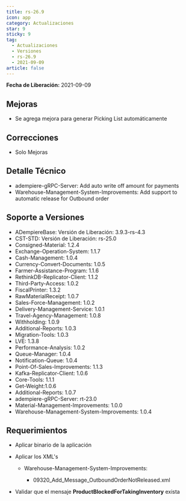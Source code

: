 ```yaml
---
title: rs-26.9
icon: app
category: Actualizaciones
star: 9
sticky: 9
tag:
  - Actualizaciones
  - Versiones
  - rs-26.9
  - 2021-09-09
article: false
---
```


**Fecha de Liberación:** 2021-09-09

## Mejoras

- Se agrega mejora para generar Picking List automáticamente

## Correcciones

- Solo Mejoras

## Detalle Técnico

- adempiere-gRPC-Server: Add auto write off amount for payments
- Warehouse-Management-System-Improvements: Add support to automatic release for Outbound order

## Soporte a Versiones

- ADempiereBase: Versión de Liberación: 3.9.3-rs-4.3
- CST-STD: Versión de Liberación: rs-25.0
- Consigned-Material: 1.2.4
- Exchange-Operation-System: 1.1.7
- Cash-Management: 1.0.4
- Currency-Convert-Documents: 1.0.5
- Farmer-Assistance-Program: 1.1.6
- RethinkDB-Replicator-Client: 1.1.2
- Third-Party-Access: 1.0.2
- FiscalPrinter: 1.3.2
- RawMaterialReceipt: 1.0.7
- Sales-Force-Management: 1.0.2
- Delivery-Management-Service: 1.0.1
- Travel-Agency-Management: 1.0.8
- Withholding: 1.0.9
- Additional-Reports: 1.0.3
- Migration-Tools: 1.0.3
- LVE: 1.3.8
- Performance-Analysis: 1.0.2
- Queue-Manager: 1.0.4
- Notification-Queue: 1.0.4
- Point-Of-Sales-Improvements: 1.1.3
- Kafka-Replicator-Client: 1.0.6
- Core-Tools: 1.1.1
- Get-Weight:1.0.6
- Additional-Reports: 1.0.7
- adempiere-gRPC-Server: rt-23.0
- Material-Management-Improvements: 1.0.0
- Warehouse-Management-System-Improvements: 1.0.4

## Requerimientos

- Aplicar binario de la aplicación

- Aplicar los XML's

  - Warehouse-Management-System-Improvements:

    - 09320_Add_Message_OutboundOrderNotReleased.xml

- Validar que el mensaje **ProductBlockedForTakingInventory** exista
